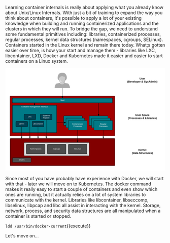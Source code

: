 Learning container internals is really about applying what you already know about Unix/Linux Internals. With just a bit of training to expand the way you think about containers, it's possible to apply a lot of your existing knowledge when building and running containerized applications and the clusters in which they will run. To bridge the gap, we need to understand some fundamental primitives including: libraries, containerized processes, regular processes, kernel data structures (namespaces, cgroups, SELinux). Containers started in the Linux kernel and remain there today. What;s gotten easier over time, is how your start and manage them - libraries like LXC, libcontainer, LXD, Docker and Kubernetes made it easier and easier to start containers on a Linux system.

![Container Libraries](../../assets/intro-openshift/container-internals-lab-1/02-container-libraries.png)

Since most of you have probably have experience with Docker, we will start with that - later we will move on to Kubernetes. The docker command makes it really easy to start a couple of containers and even show which ones are running, but it actually relies on a lot of system libraries to communicate with the kernel. Libraries like libcontainer, libseccomp, libselinux, libpcap and libc all assist in interacting with the kernel. Storage, network, process, and security data structures are all manipulated when a container is started or stopped.

``ldd /usr/bin/docker-current``{{execute}}

Let's move on...
